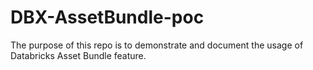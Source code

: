 # DBX-AssetBundle-poc
The purpose of this repo is to demonstrate and document the usage of Databricks Asset Bundle feature.
